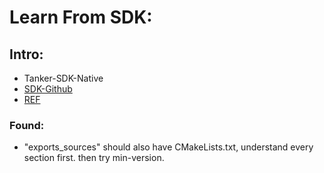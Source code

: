 # Learn From SDK:

## Intro:

- Tanker-SDK-Native
- [SDK-Github](https://github.com/TankerHQ/sdk-native)
- [REF](http://hanspeterschaub.info/basilisk/Install/installBuild.html)

### Found:

- "exports_sources" should also have CMakeLists.txt, understand every section first. then try min-version.
